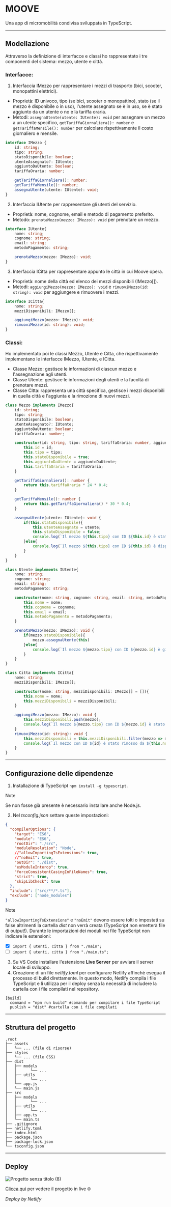 # MOOVE
Una app di micromobilità condivisa sviluppata in TypeScript.

---
## Modellazione 
Attraverso la definizione di interfacce e classi ho rappresentato i tre componenti del sistema: mezzo, utente e città.

### Interfacce:
1. Interfaccia IMezzo per rappresentare i mezzi di trasporto (bici, scooter, monopattini elettrici).
- Proprietà: ID univoco, tipo (se bici, scooter o monopattino), stato (se il mezzo è disponibile o in uso), l'utente assegnato se è in uso, se è stato aggiunto da un utente o no e la tariffa oraria.
- Metodi: `assegnaUtente(utente: IUtente): void` per assegnare un mezzo a un utente specifico, `getTariffaGiornaliera(): number` e `getTariffaMensile(): number` per calcolare rispettivamente il costo giornaliero e mensile.
```typescript
interface IMezzo {
    id: string;
    tipo: string;
    statoDisponibile: boolean;
    utenteAssegnato?: IUtente;
    aggiuntoDaUtente: boolean;
    tariffaOraria: number;

    getTariffaGiornaliera(): number;
    getTariffaMensile(): number;
    assegnaUtente(utente: IUtente): void;
}
```
2. Interfaccia IUtente per rappresentare gli utenti del servizio.
- Proprietà: nome, cognome, email e metodo di pagamento preferito.
- Metodo: `prenotaMezzo(mezzo: IMezzo): void` per prenotare un mezzo.
```typescript
interface IUtente{
    nome: string;
    cognome: string;
    email: string;
    metodoPagamento: string;

    prenotaMezzo(mezzo: IMezzo): void;
}
```
3. Interfaccia ICitta per rappresentare appunto le città in cui Moove opera.
- Proprietà: nome della città ed elenco dei mezzi disponibili (IMezzo[]).
- Metodi: `aggiungiMezzo(mezzo: IMezzo): void` e `rimuoviMezzo(id: string): void` per aggiungere e rimuovere i mezzi.
```typescript
interface ICitta{
    nome: string;
    mezziDisponibili: IMezzo[];

    aggiungiMezzo(mezzo: IMezzo): void;
    rimuoviMezzo(id: string): void;
}
```
### Classi:
Ho implementato poi le classi Mezzo, Utente e Citta, che rispettivamente implementano le interfacce IMezzo, IUtente, e ICitta.

- Classe Mezzo: gestisce le informazioni di ciascun mezzo e l'assegnazione agli utenti.
- Classe Utente: gestisce le informazioni degli utenti e la facoltà di prenotare mezzi.
- Classe Citta: rappresenta una città specifica, gestisce i mezzi disponibili in quella città e l'aggiunta e la rimozione di nuovi mezzi.
```typescript
class Mezzo implements IMezzo{
    id: string;
    tipo: string;
    statoDisponibile: boolean;
    utenteAssegnato?: IUtente;
    aggiuntoDaUtente: boolean;
    tariffaOraria: number;

    constructor(id: string, tipo: string, tariffaOraria: number, aggiuntoDaUtente: boolean = false){
        this.id = id;
        this.tipo = tipo;
        this.statoDisponibile = true;
        this.aggiuntoDaUtente = aggiuntoDaUtente;
        this.tariffaOraria = tariffaOraria;
    }

    getTariffaGiornaliera(): number {
        return this.tariffaOraria * 24 * 0.4;
    }

    getTariffaMensile(): number {
        return this.getTariffaGiornaliera() * 30 * 0.4;
    }

    assegnaUtente(utente: IUtente): void {
        if(this.statoDisponibile){
            this.utenteAssegnato = utente;
            this.statoDisponibile = false;
            console.log(`Il mezzo ${this.tipo} con ID ${this.id} è stato assegnato a ${utente.nome} ${utente.cognome}.`);
        }else{
            console.log(`Il mezzo ${this.tipo} con ID ${this.id} è disponibile.`)
        }
    }
}
```
```typescript
class Utente implements IUtente{
    nome: string;
    cognome: string;
    email: string;
    metodoPagamento: string;

    constructor(nome: string, cognome: string, email: string, metodoPagamento: string){
        this.nome = nome;
        this.cognome = cognome;
        this.email = email;
        this.metodoPagamento = metodoPagamento;
    }

    prenotaMezzo(mezzo: IMezzo): void {
        if(mezzo.statoDisponibile){
            mezzo.assegnaUtente(this)
        }else{
            console.log(`Il mezzo ${mezzo.tipo} con ID ${mezzo.id} è già stato prenotato.`)
        }
    }
}
```
```typescript
class Citta implements ICitta{
    nome: string;
    mezziDisponibili: IMezzo[];

    constructor(nome: string, mezziDisponibili: IMezzo[] = []){
        this.nome = nome;
        this.mezziDisponibili = mezziDisponibili;
    }

    aggiungiMezzo(mezzo: IMezzo): void {
        this.mezziDisponibili.push(mezzo);
        console.log(`Il mezzo ${mezzo.tipo} con ID ${mezzo.id} è stato aggiunto a ${this.nome}`)
    }
    rimuoviMezzo(id: string): void {
        this.mezziDisponibili = this.mezziDisponibili.filter(mezzo => mezzo.id !== id);
        console.log(`Il mezzo con ID ${id} è stato rimosso da ${this.nome}`);
    }
}
```

---
## Configurazione delle dipendenze
1. Installazione di TypeScript `npm install -g typescript`.
> [!NOTE]
> Se non fosse già presente è necessario installare anche Node.js.
2. Nel *tsconfig.json* settare queste impostazioni:
```json
{
  "compilerOptions": {
    "target": "ES6",
    "module": "ES6",
    "rootDir": "./src",                                  
    "moduleResolution": "Node",                         
    //"allowImportingTsExtensions": true,
    //"noEmit": true,
    "outDir": "./dist", 
    "esModuleInterop": true,                             
    "forceConsistentCasingInFileNames": true, 
    "strict": true,                                      
    "skipLibCheck": true                                
  },
  "include": ["src/**/*.ts"],
  "exclude": ["node_modules"]
}
```
> [!NOTE]
> `"allowImportingTsExtensions"` e `"noEmit"` devono essere tolti o impostati su false altrimenti la cartella *dist* non verrà creata (TypeScript non emetterà file di output!). Durante le importazioni dei moduli nei file TypeScript non indicare le estensioni:
> - [x] `import { utenti, citta } from "./main";`
> - [ ] `import { utenti, citta } from "./main.ts";`

3. Su VS Code installare l'estensione **Live Server** per avviare il server locale di sviluppo.
4. Creazione di un file *netlify.toml* per configurare Netlify affinchè esegua il processo di build direttamente. In questo modo, Netlify compila i file TypeScript e li utilizza per il deploy senza la necessità di includere la cartella con i file compilati nel repository.
```
[build]
  command = "npm run build" #comando per compilare i file TypeScript
  publish = "dist" #cartella con i file compilati
```

---
## Struttura del progetto
```
.root
├── assets
│   └── ... (file di risorse)
├── styles
│   └── ... (file CSS)
├── dist
│   ├── models
│   │      └── ...
│   ├── utils       
│   │      └── ...
│   └── app.js
│   └── main.js
├── src
│   ├── models
│   │      └── ...
│   ├── utils
│   │      └── ...
│   ├── app.ts
│   └── main.ts
├── .gitignore
├── netlify.toml
├── index.html
├── package.json
├── package-lock.json
└── tsconfig.json
```

---
## Deploy
![Progetto senza titolo (8)](https://github.com/user-attachments/assets/f86d299d-cb2e-4f17-867c-c2552d523b5b)

[Clicca qui](https://mooveapp.netlify.app/) per vedere il progetto in live 🌐

_Deploy by Netlify_
